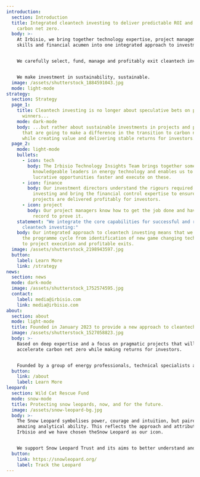```yaml
---
introduction:
  section: Introduction
  title: Integrated cleantech investing to deliver predictable ROI and  accelerate
    carbon net zero.
  body: >-
    At Irbisio, we bring together technology expertise, project management
    skills and financial acumen into one integrated approach to investment.


    We carefully select, fund, manage and profitably exit cleantech investment projects, companies and programmes.


    We make investment in sustainability, sustainable.
  image: /assets/shutterstock_1884591043.jpg
  mode: light-mode
strategy:
  section: Strategy
  page_1:
    title: Cleantech investing is no longer about speculative bets on possible
      winners...
    mode: dark-mode
    body: ...but rather about sustainable investments in projects and programmes
      that are going to make a difference in the transition to carbon net zero,
      while creating value and delivering stable returns for investors.
  page_2:
    mode: light-mode
    bullets:
      - icon: tech
        body: The Irbisio Technology Insights Team brings together some of the most
          knowledgeable leaders in energy technology and enables us to identify
          lucrative opportunities faster and execute on these.
      - icon: finance
        body: Our investment directors understand the rigours required in cleantech
          investing and bring the financial control expertise to ensure that
          projects are delivered profitably for investors.
      - icon: project
        body: Our project managers know how to get the job done and have the track
          record to prove it.
    statement: "We integrate the core capabilities for successful and responsible
      cleantech investing:"
    body: Our integrated approach to cleantech investing means that we see through
      the programme cycle from identification of new game changing technologies
      to project execution and profitable exits.
  image: /assets/shutterstock_2198943597.jpg
  button:
    label: Learn More
    link: /strategy
news:
  section: news
  mode: dark-mode
  image: /assets/shutterstock_1752574595.jpg
  contact:
    label: media@irbisio.com
    link: media@irbisio.com
about:
  section: about
  mode: light-mode
  title: Founded in January 2023 to provide a new approach to cleantech investing.
  image: /assets/shutterstock_1527058823.jpg
  body: >-
    Based on deep expertise and a focus on pragmatic projects that will
    accelerate carbon net zero while making returns for investors.


    Founded by a group of energy professionals, technical specialists and investment experts, Irbisio operates across Western Europe. Initial projects (include name examples or area of investment).
  button:
    link: /about
    label: Learn More
leopard:
  section: Wild Cat Rescue Fund
  mode: snow-mode
  title: Protecting snow leopards, now, and for the future.
  image: /assets/snow-leopard-bg.jpg
  body: >-
    The Snow Leopard symbolises power, courage and intuition, but paired with an
    amazing analytical ability. This reflects the approach and attributes of
    Irbisio and we have chosen theSnow Leopard as our icon.


    We support Snow Leopard Trust and its aims to better understand and protect this endangered species in partnership with communities that share its habitat.
  button:
    link: https://snowleopard.org/
    label: Track the Leopard
---
```

